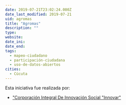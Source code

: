 ```yaml
---
date: 2019-07-21T23:02:24.000Z
date_last_modified: 2019-07-21
uid: agromas
title: "Agromas"
description: ""
type: 
website: 
date_ini: 
date_end: 
tags:
  - mapeo-ciudadano
  - participación-ciudadana
  - uso-de-datos-abiertos
cities: 
  - Cúcuta
---
```


Esta iniciativa fue realizada por:

- ["Corporación Integral De Innovación Social \"Innovar\"](/i/corporacion-integral-de-innovacion-social-innovar.html)
